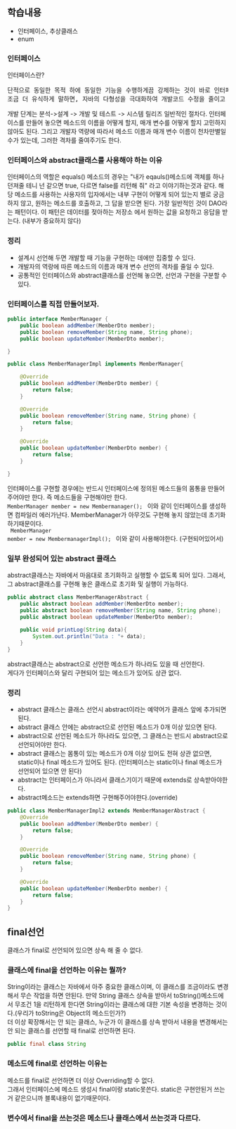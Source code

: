 ## 학습내용
- 인터페이스, 추상클래스
- enum 


### 인터페이스
인터페이스란?
<pre>
단적으로 동일한 목적 하에 동일한 기능을 수행하게끔 강제하는 것이 바로 인터페이스의 역할이자 개념이다. 
조금 더 유식하게 말하면, 자바의 다형성을 극대화하여 개발코드 수정을 줄이고 프로그램 유지보수성을 높이기 위해 인터페이스를 사용한다.
</pre>
개발 단계는 분석->설계 -> 개발 및 테스트 -> 시스템 릴리즈 일반적인 절차다. 
인터페이스를 만들어 놓으면 메소드의 이름을 어떻게 할지, 매개 변수를 어떻게 할지 고민하지 않아도 된다. 그리고 개발자 역량에 따라서 메소드 이름과 매개 변수 이름이 천차만별일 수가 있는데, 
그러한 격차를 줄여주기도 한다.

### 인터페이스와 abstract클래스를 사용해야 하는 이유
인터페이스의 역할은 equals() 메소드의 경우는 "내가 eqauls()메소드에 객체를 하나 던져줄 테니 넌 같으면 true, 다르면 false를 리턴해 줘" 라고 이야기하는것과 같다.
해당 메소드를 사용하는 사용자의 입자에서는 내부 구현이 어떻게 되어 있는지 별로 궁금하지 않고, 원하는 메소드를 호출하고, 그 답을 받으면 된다.
가장 일반적인 것이 DAO라는 패턴이다. 이 패턴은 데이터를 젖아하는 저장소 에서 원하는 값을 요청하고 응답을 받는다. (내부가 중요하지 않다) 

### 정리
- 설계시 선언해 두면 개발할 때 기능을 구현하는 데에만 집중할 수 있다.
- 개발자의 역랑에 따른 메소드의 이름과 매개 변수 선언의 격차를 줄일 수 있다.
- 공통적인 인터페이스와 abstract클래스를 선언해 놓으면, 선언과 구현을 구분할 수 있다.

### 인터페이스를 직접 만들어보자.
```java
public interface MemberManager {
    public boolean addMember(MemberDto member);
    public boolean removeMember(String name, String phone);
    public boolean updateMember(MemberDto member);

}

public class MemberManagerImpl implements MemberManager{

    @Override
    public boolean addMember(MemberDto member) {
        return false;
    }

    @Override
    public boolean removeMember(String name, String phone) {
        return false;
    }

    @Override
    public boolean updateMember(MemberDto member) {
        return false;
    }

}
```
인터페이스를 구현할 경우에는 반드시 인터페이스에 정의된 메소드들의 몸통을 만들어 주어야만 한다. 즉 메소드들을 구현해야만 한다.
<code> MemberManager member = new Membermanager(); </code> 이와 같이 인터페이스를 생성하면 컴파일러 에러가난다. MemberManager가 아무것도 구현해 놓지 않았는데 초기화 하기때문이다.<br>
<code> MemberManager member = new MembermanagerImpl(); </code> 이와 같이 사용해야한다. (구현되어있어서)

### 일부 완성되어 있는 abstract 클래스
abstract클래스는 자바에서 마음대로 초기화하고 실행할 수 없도록 되어 있다. 그래서, 그 abstract클래스를 구현해 놓은 클래스로 초기화 및 실행이 가능하다.
```java
public abstract class MemberManagerAbstract {
    public abstract boolean addMember(MemberDto member);
    public abstract boolean removeMember(String name, String phone);
    public abstract boolean updateMember(MemberDto member);
    
    public void printLog(String data){
        System.out.println("Data : "+ data);
    }
}
```
abstract클래스는 abstract으로 선언한 메소드가 하나라도 있을 때 선언한다. <br>
게다가 인터페이스와 달리 구현되어 있는 메소드가 있어도 상관 없다.

### 정리
- abstract 클래스는 클래스 선언시 abstract이라는 예약어가 클래스 앞에 추가되면 된다.
- abstract 클래스 안에는 abstract으로 선언된 메소드가 0개 이상 있으면 된다.
- abstract으로 선언된 메소드가 하나라도 있으면, 그 클래스는 반드시 abstract으로 선언되어야만 한다.
- abstract 클래스는 몸통이 있는 메소드가 0개 이상 있어도 전혀 상관 없으면, static이나 final 메소드가 있어도 된다. (인터페이스는 static이나 final 메소드가 선언되어 있으면 안 된다)
- abstract는 인터페이스가 아니라서 클래스기이기 때문에 extends로 상속받아야한다.
- abstract메소드는 extends하면 구현해주어야한다.(override)


```java
public class MemberManagerImpl2 extends MemberManagerAbstract {
    @Override
    public boolean addMember(MemberDto member) {
        return false;
    }

    @Override
    public boolean removeMember(String name, String phone) {
        return false;
    }

    @Override
    public boolean updateMember(MemberDto member) {
        return false;
    }
}
```

## final선언
클래스가 final로 선언되어 있으면 상속 해 줄 수 없다.<br>

### 클래스에 final을 선언하는 이유는 뭘까?
String이라는 클래스는 자바에서 아주 중요한 클래스이며, 이 클래스를 조금이라도 변경해서 무슨 작업을 하면 안된다. 
만약 String 클래스 상속을 받아서 toString()메소드에서 무조건 1을 리턴하게 한다면 String이라는 클래스에 대한 기본 속성을 변경하는 것이다.(우리가 toString은 Object의 메소드인가?) <br>
더 이상 확장해서는 안 되는 클래스, 누군가 이 클래스를 상속 받아서 내용을 변경해서는 안 되는 클래스를 선언할 때 final로 선언하면 된다.
```java
public final class String
```

### 메소드에 final로 선언하는 이유는
메소드를 final로 선언하면 더 이상 Overriding할 수 없다.<br>
그래서 인터페이스에 메소드 생성시 final이랑 static못쓴다. static은 구현안된거 쓰는거 같은으니까 블록내용이 없기때문이다.

### 변수에서 final을 쓰는것은 메소드나 클래스에서 쓰는것과 다르다.






